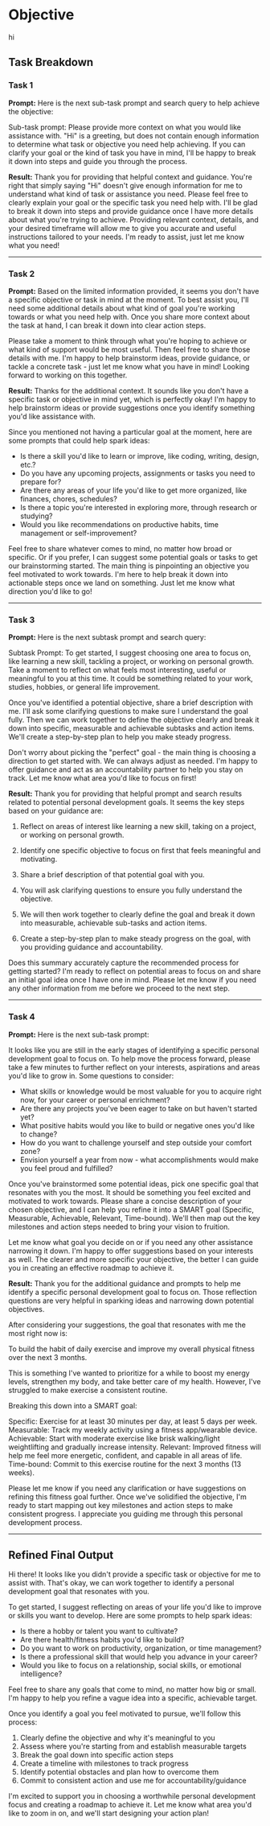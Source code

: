# Objective

hi

## Task Breakdown

### Task 1

**Prompt:**
Here is the next sub-task prompt and search query to help achieve the objective:

Sub-task prompt: Please provide more context on what you would like assistance with. "Hi" is a greeting, but does not contain enough information to determine what task or objective you need help achieving. If you can clarify your goal or the kind of task you have in mind, I'll be happy to break it down into steps and guide you through the process.

**Result:**
Thank you for providing that helpful context and guidance. You're right that simply saying "Hi" doesn't give enough information for me to understand what kind of task or assistance you need. Please feel free to clearly explain your goal or the specific task you need help with. I'll be glad to break it down into steps and provide guidance once I have more details about what you're trying to achieve. Providing relevant context, details, and your desired timeframe will allow me to give you accurate and useful instructions tailored to your needs. I'm ready to assist, just let me know what you need!

---

### Task 2

**Prompt:**
Based on the limited information provided, it seems you don't have a specific objective or task in mind at the moment. To best assist you, I'll need some additional details about what kind of goal you're working towards or what you need help with. Once you share more context about the task at hand, I can break it down into clear action steps. 

Please take a moment to think through what you're hoping to achieve or what kind of support would be most useful. Then feel free to share those details with me. I'm happy to help brainstorm ideas, provide guidance, or tackle a concrete task - just let me know what you have in mind! Looking forward to working on this together.

**Result:**
Thanks for the additional context. It sounds like you don't have a specific task or objective in mind yet, which is perfectly okay! I'm happy to help brainstorm ideas or provide suggestions once you identify something you'd like assistance with.

Since you mentioned not having a particular goal at the moment, here are some prompts that could help spark ideas:

- Is there a skill you'd like to learn or improve, like coding, writing, design, etc.?
- Do you have any upcoming projects, assignments or tasks you need to prepare for?
- Are there any areas of your life you'd like to get more organized, like finances, chores, schedules?
- Is there a topic you're interested in exploring more, through research or studying?
- Would you like recommendations on productive habits, time management or self-improvement?

Feel free to share whatever comes to mind, no matter how broad or specific. Or if you prefer, I can suggest some potential goals or tasks to get our brainstorming started. The main thing is pinpointing an objective you feel motivated to work towards. I'm here to help break it down into actionable steps once we land on something. Just let me know what direction you'd like to go!

---

### Task 3

**Prompt:**
Here is the next subtask prompt and search query:

Subtask Prompt: 
To get started, I suggest choosing one area to focus on, like learning a new skill, tackling a project, or working on personal growth. Take a moment to reflect on what feels most interesting, useful or meaningful to you at this time. It could be something related to your work, studies, hobbies, or general life improvement. 

Once you've identified a potential objective, share a brief description with me. I'll ask some clarifying questions to make sure I understand the goal fully. Then we can work together to define the objective clearly and break it down into specific, measurable and achievable subtasks and action items. We'll create a step-by-step plan to help you make steady progress.

Don't worry about picking the "perfect" goal - the main thing is choosing a direction to get started with. We can always adjust as needed. I'm happy to offer guidance and act as an accountability partner to help you stay on track. Let me know what area you'd like to focus on first!

**Result:**
Thank you for providing that helpful prompt and search results related to potential personal development goals. It seems the key steps based on your guidance are:

1. Reflect on areas of interest like learning a new skill, taking on a project, or working on personal growth.

2. Identify one specific objective to focus on first that feels meaningful and motivating. 

3. Share a brief description of that potential goal with you.

4. You will ask clarifying questions to ensure you fully understand the objective.

5. We will then work together to clearly define the goal and break it down into measurable, achievable sub-tasks and action items.

6. Create a step-by-step plan to make steady progress on the goal, with you providing guidance and accountability.

Does this summary accurately capture the recommended process for getting started? I'm ready to reflect on potential areas to focus on and share an initial goal idea once I have one in mind. Please let me know if you need any other information from me before we proceed to the next step.

---

### Task 4

**Prompt:**
Here is the next sub-task prompt:

It looks like you are still in the early stages of identifying a specific personal development goal to focus on. To help move the process forward, please take a few minutes to further reflect on your interests, aspirations and areas you'd like to grow in. Some questions to consider:

- What skills or knowledge would be most valuable for you to acquire right now, for your career or personal enrichment? 
- Are there any projects you've been eager to take on but haven't started yet?
- What positive habits would you like to build or negative ones you'd like to change?
- How do you want to challenge yourself and step outside your comfort zone?
- Envision yourself a year from now - what accomplishments would make you feel proud and fulfilled?

Once you've brainstormed some potential ideas, pick one specific goal that resonates with you the most. It should be something you feel excited and motivated to work towards. Please share a concise description of your chosen objective, and I can help you refine it into a SMART goal (Specific, Measurable, Achievable, Relevant, Time-bound). We'll then map out the key milestones and action steps needed to bring your vision to fruition.

Let me know what goal you decide on or if you need any other assistance narrowing it down. I'm happy to offer suggestions based on your interests as well. The clearer and more specific your objective, the better I can guide you in creating an effective roadmap to achieve it.

**Result:**
Thank you for the additional guidance and prompts to help me identify a specific personal development goal to focus on. Those reflection questions are very helpful in sparking ideas and narrowing down potential objectives.

After considering your suggestions, the goal that resonates with me the most right now is:

To build the habit of daily exercise and improve my overall physical fitness over the next 3 months.

This is something I've wanted to prioritize for a while to boost my energy levels, strengthen my body, and take better care of my health. However, I've struggled to make exercise a consistent routine.

Breaking this down into a SMART goal:

Specific: Exercise for at least 30 minutes per day, at least 5 days per week.
Measurable: Track my weekly activity using a fitness app/wearable device.
Achievable: Start with moderate exercise like brisk walking/light weightlifting and gradually increase intensity.
Relevant: Improved fitness will help me feel more energetic, confident, and capable in all areas of life.  
Time-bound: Commit to this exercise routine for the next 3 months (13 weeks).

Please let me know if you need any clarification or have suggestions on refining this fitness goal further. Once we've solidified the objective, I'm ready to start mapping out key milestones and action steps to make consistent progress. I appreciate you guiding me through this personal development process.

---

## Refined Final Output

Hi there! It looks like you didn't provide a specific task or objective for me to assist with. That's okay, we can work together to identify a personal development goal that resonates with you.

To get started, I suggest reflecting on areas of your life you'd like to improve or skills you want to develop. Here are some prompts to help spark ideas:

- Is there a hobby or talent you want to cultivate? 
- Are there health/fitness habits you'd like to build?
- Do you want to work on productivity, organization, or time management?
- Is there a professional skill that would help you advance in your career?
- Would you like to focus on a relationship, social skills, or emotional intelligence?

Feel free to share any goals that come to mind, no matter how big or small. I'm happy to help you refine a vague idea into a specific, achievable target.

Once you identify a goal you feel motivated to pursue, we'll follow this process:

1. Clearly define the objective and why it's meaningful to you
2. Assess where you're starting from and establish measurable targets 
3. Break the goal down into specific action steps 
4. Create a timeline with milestones to track progress
5. Identify potential obstacles and plan how to overcome them
6. Commit to consistent action and use me for accountability/guidance

I'm excited to support you in choosing a worthwhile personal development focus and creating a roadmap to achieve it. Let me know what area you'd like to zoom in on, and we'll start designing your action plan!